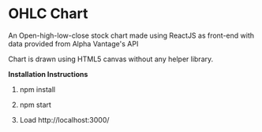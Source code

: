 # **OHLC Chart**

An Open-high-low-close stock chart made using ReactJS as front-end with data provided from Alpha Vantage's API

Chart is drawn using HTML5 canvas without any helper library.

**Installation Instructions**


1. npm install

2. npm start

3. Load http://localhost:3000/
